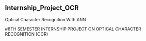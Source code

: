 ## Internship_Project_OCR
Optical Character Recognition  With ANN

#8TH SEMESTER INTERNSHIP PROJECT ON OPTICAL CHARACTER RECOGNITION (OCR)
